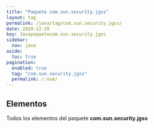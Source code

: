 ```yaml
---
title: "Paquete com.sun.security.jgss"
layout: tag
permalink: /java/tag/com.sun.security.jgss/
date: 2020-12-29
key: Javapaquetecom.sun.security.jgss
sidebar: 
  nav: java
aside: 
  toc: true
pagination: 
  enabled: true
  tag: "com.sun.security.jgss"
  permalink: /:num/
---
```


<h2>Elementos</h2>
Todos los elementos del paquete <strong>com.sun.security.jgss</strong>
